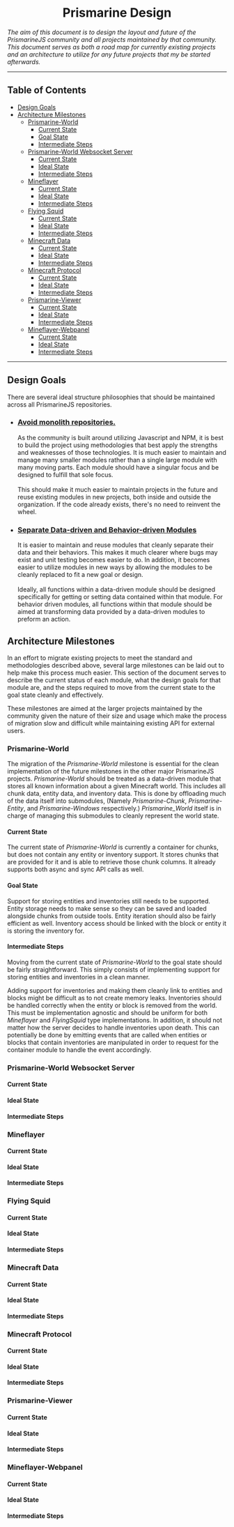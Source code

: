 <h1 align="center">Prismarine Design</h1>
<p><i>The aim of this document is to design the layout and future of the PrismarineJS community and all projects maintained by that community. This document serves as both a road map for currently existing projects and an architecture to utilize for any future projects that my be started afterwards.</i></p>

---

## Table of Contents <!-- omit in toc -->

- [Design Goals](#design-goals)
- [Architecture Milestones](#architecture-milestones)
  - [Prismarine-World](#prismarine-world)
    - [Current State](#current-state)
    - [Goal State](#goal-state)
    - [Intermediate Steps](#intermediate-steps)
  - [Prismarine-World Websocket Server](#prismarine-world-websocket-server)
    - [Current State](#current-state-1)
    - [Ideal State](#ideal-state)
    - [Intermediate Steps](#intermediate-steps-1)
  - [Mineflayer](#mineflayer)
    - [Current State](#current-state-2)
    - [Ideal State](#ideal-state-1)
    - [Intermediate Steps](#intermediate-steps-2)
  - [Flying Squid](#flying-squid)
    - [Current State](#current-state-3)
    - [Ideal State](#ideal-state-2)
    - [Intermediate Steps](#intermediate-steps-3)
  - [Minecraft Data](#minecraft-data)
    - [Current State](#current-state-4)
    - [Ideal State](#ideal-state-3)
    - [Intermediate Steps](#intermediate-steps-4)
  - [Minecraft Protocol](#minecraft-protocol)
    - [Current State](#current-state-5)
    - [Ideal State](#ideal-state-4)
    - [Intermediate Steps](#intermediate-steps-5)
  - [Prismarine-Viewer](#prismarine-viewer)
    - [Current State](#current-state-6)
    - [Ideal State](#ideal-state-5)
    - [Intermediate Steps](#intermediate-steps-6)
  - [Mineflayer-Webpanel](#mineflayer-webpanel)
    - [Current State](#current-state-7)
    - [Ideal State](#ideal-state-6)
    - [Intermediate Steps](#intermediate-steps-7)

---

## Design Goals

There are several ideal structure philosophies that should be maintained across all PrismarineJS repositories.

* ### <ins>Avoid monolith repositories.</ins>
  As the community is built around utilizing Javascript and NPM, it is best to build the project using methodologies that best apply the strengths and weaknesses of those technologies. It is much easier to maintain and manage many smaller modules rather than a single large module with many moving parts. Each module should have a singular focus and be designed to fulfill that sole focus.<br/><br/> This should make it much easier to maintain projects in the future and reuse existing modules in new projects, both inside and outside the organization. If the code already exists, there's no need to reinvent the wheel.

* ### <ins>Separate Data-driven and Behavior-driven Modules</ins>
  It is easier to maintain and reuse modules that cleanly separate their data and their behaviors. This makes it much clearer where bugs may exist and unit testing becomes easier to do. In addition, it becomes easier to utilize modules in new ways by allowing the modules to be cleanly replaced to fit a new goal or design. <br/><br/> Ideally, all functions within a data-driven module should be designed specifically for getting or setting data contained within that module. For behavior driven modules, all functions within that module should be aimed at transforming data provided by a data-driven modules to preform an action.

## Architecture Milestones

In an effort to migrate existing projects to meet the standard and methodologies described above, several large milestones can be laid out to help make this process much easier. This section of the document serves to describe the current status of each module, what the design goals for that module are, and the steps required to move from the current state to the goal state cleanly and effectively.

These milestones are aimed at the larger projects maintained by the community given the nature of their size and usage which make the process of migration slow and difficult while maintaining existing API for external users.

### Prismarine-World

The migration of the _Prismarine-World_ milestone is essential for the clean implementation of the future milestones in the other major PrismarineJS projects. _Prismarine-World_ should be treated as a data-driven module that stores all known information about a given Minecraft world. This includes all chunk data, entity data, and inventory data. This is done by offloading much of the data itself into submodules, (Namely _Prismarine-Chunk_, _Prismarine-Entity_, and _Prismarine-Windows_ respectively.) _Prismarine_World_ itself is in charge of managing this submodules to cleanly represent the world state.

#### Current State

The current state of _Prismarine-World_ is currently a container for chunks, but does not contain any entity or inventory support. It stores chunks that are provided for it and is able to retrieve those chunk columns. It already supports both async and sync API calls as well.

#### Goal State

Support for storing entities and inventories still needs to be supported. Entity storage needs to make sense so they can be saved and loaded alongside chunks from outside tools. Entity iteration should also be fairly efficient as well. Inventory access should be linked with the block or entity it is storing the inventory for.

#### Intermediate Steps

Moving from the current state of _Prismarine-World_ to the goal state should be fairly straightforward. This simply consists of implementing support for storing entities and inventories in a clean manner.

Adding support for inventories and making them cleanly link to entities and blocks might be difficult as to not create memory leaks. Inventories should be handled correctly when the entity or block is removed from the world. This must be implementation agnostic and should be uniform for both _Mineflayer_ and _FlyingSquid_ type implementations. In addition, it should not matter how the server decides to handle inventories upon death. This can potentially be done by emitting events that are called when entities or blocks that contain inventories are manipulated in order to request for the container module to handle the event accordingly.

### Prismarine-World Websocket Server

#### Current State

#### Ideal State

#### Intermediate Steps

### Mineflayer

#### Current State

#### Ideal State

#### Intermediate Steps

### Flying Squid

#### Current State

#### Ideal State

#### Intermediate Steps

### Minecraft Data

#### Current State

#### Ideal State

#### Intermediate Steps

### Minecraft Protocol

#### Current State

#### Ideal State

#### Intermediate Steps

### Prismarine-Viewer

#### Current State

#### Ideal State

#### Intermediate Steps

### Mineflayer-Webpanel

#### Current State

#### Ideal State

#### Intermediate Steps
